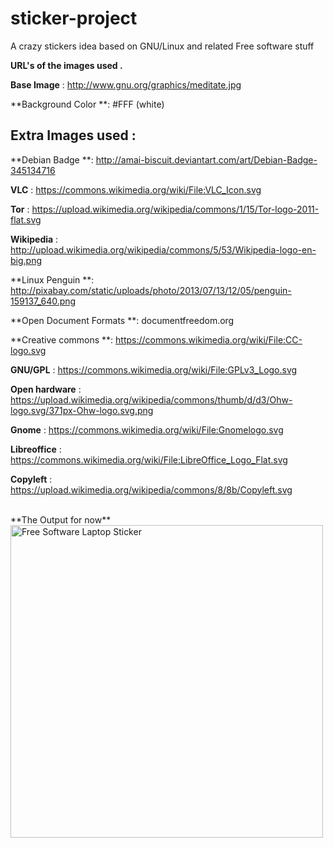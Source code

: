 # sticker-project
A crazy stickers idea based on GNU/Linux and related Free software stuff

**URL's of the images used .**

**Base Image** : http://www.gnu.org/graphics/meditate.jpg

**Background Color **: #FFF (white)


## Extra Images used :

**Debian Badge **: http://amai-biscuit.deviantart.com/art/Debian-Badge-345134716

**VLC** : https://commons.wikimedia.org/wiki/File:VLC_Icon.svg

**Tor** : https://upload.wikimedia.org/wikipedia/commons/1/15/Tor-logo-2011-flat.svg

**Wikipedia** : http://upload.wikimedia.org/wikipedia/commons/5/53/Wikipedia-logo-en-big.png

**Linux Penguin **: http://pixabay.com/static/uploads/photo/2013/07/13/12/05/penguin-159137_640.png

**Open Document Formats **: documentfreedom.org

**Creative commons **: https://commons.wikimedia.org/wiki/File:CC-logo.svg

**GNU/GPL** : https://commons.wikimedia.org/wiki/File:GPLv3_Logo.svg

**Open hardware** : https://upload.wikimedia.org/wikipedia/commons/thumb/d/d3/Ohw-logo.svg/371px-Ohw-logo.svg.png

**Gnome** : https://commons.wikimedia.org/wiki/File:Gnomelogo.svg

**Libreoffice** : https://commons.wikimedia.org/wiki/File:LibreOffice_Logo_Flat.svg

**Copyleft** : https://upload.wikimedia.org/wikipedia/commons/8/8b/Copyleft.svg

<br />
**The Output for now**

<img src="Final/Free_Software.png" width="500" height="500" alt="Free Software Laptop Sticker"/>